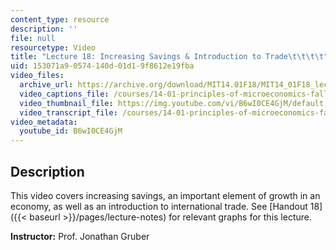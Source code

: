 ```yaml
---
content_type: resource
description: ''
file: null
resourcetype: Video
title: "Lecture 18: Increasing Savings & Introduction to Trade\t\t\t\t"
uid: 153071a9-0574-140d-01d1-9f8612e19fba
video_files:
  archive_url: https://archive.org/download/MIT14.01F18/MIT14_01F18_lec18_300k.mp4
  video_captions_file: /courses/14-01-principles-of-microeconomics-fall-2018/4fd95a13a2fc5f88a4cc20a71c5ab902_B6wI0CE4GjM.vtt
  video_thumbnail_file: https://img.youtube.com/vi/B6wI0CE4GjM/default.jpg
  video_transcript_file: /courses/14-01-principles-of-microeconomics-fall-2018/15aac56fe5de4a036f091dffdaca2a91_B6wI0CE4GjM.pdf
video_metadata:
  youtube_id: B6wI0CE4GjM
---
```


Description
-----------

This video covers increasing savings, an important element of growth in an economy, as well as an introduction to international trade. See [Handout 18]({{< baseurl >}}/pages/lecture-notes) for relevant graphs for this lecture. 

**Instructor:** Prof. Jonathan Gruber